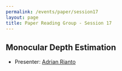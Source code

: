 ```yaml
---
permalink: /events/paper/session17
layout: page
title: Paper Reading Group - Session 17
---
```


## Monocular Depth Estimation


- Presenter: [Adrian Rianto](https://www.linkedin.com/in/adrian-rianto-740b811a2)
